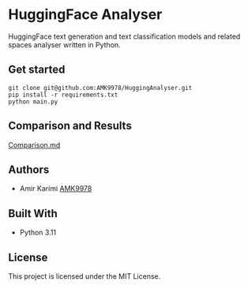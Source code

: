 # HuggingFace Analyser
HuggingFace text generation and text classification models and related spaces analyser written in Python.


## Get started

```
git clone git@github.com:AMK9978/HuggingAnalyser.git
pip install -r requirements.txt
python main.py
```

## Comparison and Results

[Comparison.md](Comparison.md)

## Authors
- Amir Karimi [AMK9978](https://github.com/amk9978)


## Built With
- Python 3.11

## License
This project is licensed under the MIT License.

